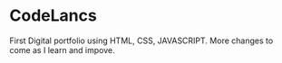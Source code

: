 # CodeLancs
First Digital portfolio using HTML, CSS, JAVASCRIPT.  More changes to come as I learn and impove.

